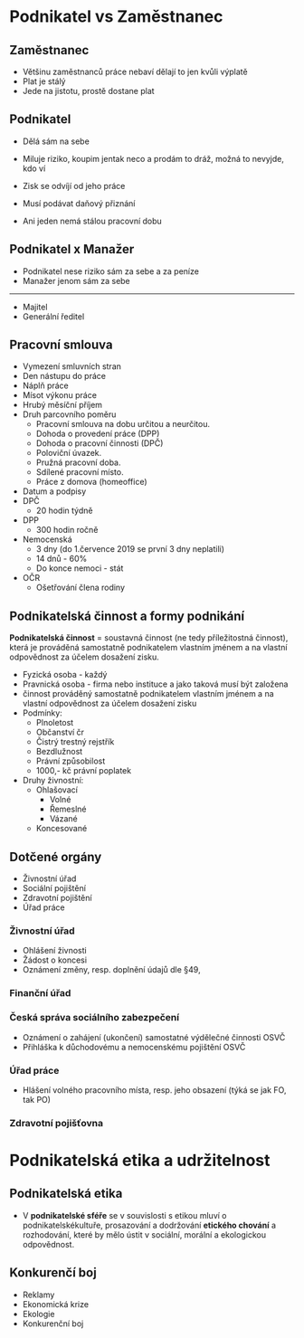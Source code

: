 # Podnikatel vs Zaměstnanec

## Zaměstnanec

- Většinu zaměstnanců práce nebaví dělají to jen kvůli výplatě
- Plat je stálý
- Jede na jistotu, prostě dostane plat

## Podnikatel

- Dělá sám na sebe
- Miluje riziko, koupim jentak neco a prodám to dráž, možná to nevyjde, kdo ví
- Zisk se odvíjí od jeho práce
- Musí podávat daňový přiznání

- Ani jeden nemá stálou pracovní dobu

## Podnikatel x Manažer

- Podnikatel nese riziko sám za sebe a za peníze
- Manažer jenom sám za sebe

---

- Majitel
- Generální ředitel

## Pracovní smlouva

- Vymezení smluvních stran
- Den nástupu do práce
- Náplň práce
- Mísot výkonu práce
- Hrubý měsíční příjem
- Druh parcovního poměru
  - Pracovní smlouva na dobu určitou a neurčitou.
  - Dohoda o provedení práce (DPP)
  - Dohoda o pracovní činnosti (DPČ)
  - Poloviční úvazek.
  - Pružná pracovní doba.
  - Sdílené pracovní místo.
  - Práce z domova (homeoffice)
- Datum a podpisy
- DPČ
  - 20 hodin týdně
- DPP
  - 300 hodin ročně
- Nemocenská
  - 3 dny (do 1.července 2019 se první 3 dny neplatili)
  - 14 dnů - 60%
  - Do konce nemoci - stát
- OČR
  - Ošetřování člena rodiny

## Podnikatelská činnost a formy podnikání

**Podnikatelská činnost** = soustavná činnost (ne tedy příležitostná činnost), která je prováděná samostatně podnikatelem vlastním jménem a na vlastní odpovědnost za účelem dosažení zisku.

- Fyzická osoba - každý
- Pravnická osoba - firma nebo instituce a jako taková musí být založena
- činnost prováděný samostatně podnikatelem vlastním jménem a na vlastní odpovědnost za účelem dosažení zisku
- Podmínky:
  - Plnoletost
  - Občanství čr
  - Čistrý trestný rejstřík
  - Bezdlužnost
  - Právní způsobilost
  - 1000,- kč právní poplatek
- Druhy živnostní:
  - Ohlašovací
    - Volné
    - Řemeslné
    - Vázané
  - Koncesované

## Dotčené orgány

- Živnostní úřad
- Sociální pojištění
- Zdravotní pojištění
- Úřad práce

### Živnostní úřad

- Ohlášení živnosti
- Žádost o koncesi
- Oznámení změny, resp. doplnění údajů dle §49,

### Finanční úřad

### Česká správa sociálního zabezpečení

- Oznámení o zahájení (ukončení) samostatné výdělečné činnosti OSVČ
- Přihláška k důchodovému a nemocenskému pojištění OSVČ

### Úřad práce

- Hlášení volného pracovního místa, resp. jeho obsazení (týká se jak FO, tak PO)

### Zdravotní pojišťovna

# Podnikatelská etika a udržitelnost

## Podnikatelská etika

- V **podnikatelské sféře** se v souvislosti s etikou mluví o podnikatelskékultuře, prosazování a dodržování **etického chování** a rozhodování, které by mělo ústit v sociální, morální a ekologickou odpovědnost.

## Konkurenčí boj

- Reklamy
- Ekonomická krize
- Ekologie
- Konkurenční boj
